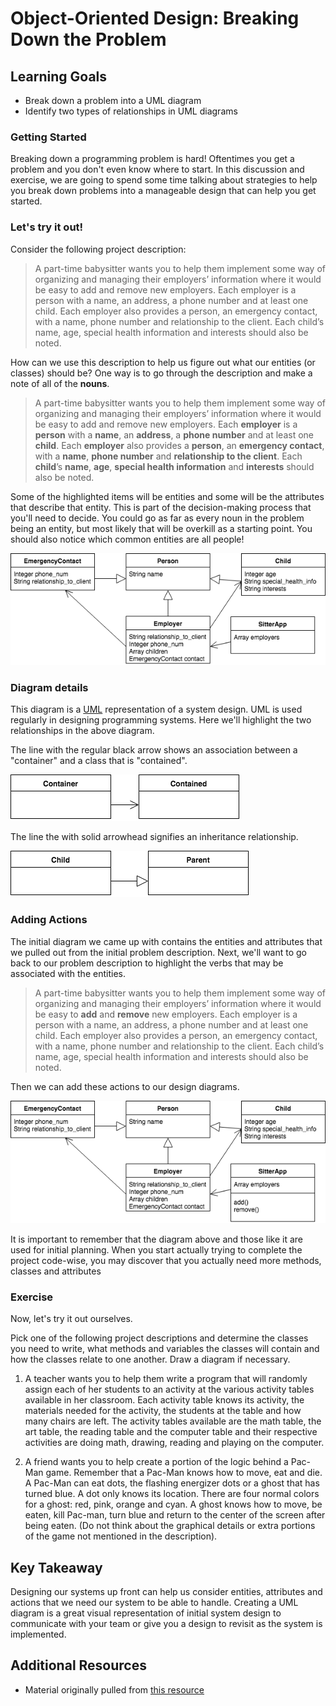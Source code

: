 # Object-Oriented Design: Breaking Down the Problem

## Learning Goals
- Break down a problem into a UML diagram
- Identify two types of relationships in UML diagrams

### Getting Started

Breaking down a programming problem is hard! Oftentimes you get a problem and you don't even know where to start. In this discussion and exercise, we are going to spend some time talking about strategies to help you break down problems into a manageable design that can help you get started.

### Let's try it out!

Consider the following project description:

> A part-time babysitter wants you to help them implement some way of organizing and managing
their employers’ information where it would be easy to add and remove new employers. Each
employer is a person with a name, an address, a phone number and at least one child. Each
employer also provides a person, an emergency contact, with a name, phone number and
relationship to the client. Each child’s name, age, special health information and interests should
also be noted.

How can we use this description to help us figure out what our entities (or classes) should be? One way is to go through the description and make a note of all of the **nouns**.

> A part-time babysitter wants you to help them implement some way of organizing and managing
their employers’ information where it would be easy to add and remove new employers. Each
**employer** is a **person** with a **name**, an **address**, a **phone number** and at least one **child**. Each
**employer** also provides a **person**, an **emergency contact**, with a **name**, **phone number** and
**relationship to the client**. Each **child**’s **name**, **age**, **special health information** and **interests** should
also be noted.

Some of the highlighted items will be entities and some will be the attributes that describe that entity. This is part of the decision-making process that you'll need to decide. You could go as far as every noun in the problem being an entity, but most likely that will be overkill as a starting point. You should also notice which common entities are all people!

![entity diagram](images/OO-Design.png)

<!--
All diagrams located here https://www.draw.io/#G1ZwIIgnSG8xJq_NRLrTVsgu3nStGljIy0
-->

### Diagram details

This diagram is a [UML](https://en.wikipedia.org/wiki/Unified_Modeling_Language) representation of a system design. UML is used regularly in designing programming systems. Here we'll highlight the two relationships in the above diagram.

The line with the regular black arrow shows an association between a "container" and a class that is "contained".

![container diagram](images/OO-Design-container.png)

The line the with solid arrowhead signifies an inheritance relationship.

![inheritance diagram](images/OO-Design-inheritance.png)

### Adding Actions

The initial diagram we came up with contains the entities and attributes that we pulled out from the initial problem description. Next, we'll want to go back to our problem description to highlight the verbs that may be associated with the entities.

> A part-time babysitter wants you to help them implement some way of organizing and managing
their employers’ information where it would be easy to **add** and **remove** new employers. Each
employer is a person with a name, an address, a phone number and at least one child. Each
employer also provides a person, an emergency contact, with a name, phone number and
relationship to the client. Each child’s name, age, special health information and interests should
also be noted.

Then we can add these actions to our design diagrams.

![add the methods diagram](images/OO-Design-full.png)

It is important to remember that the diagram above and those like it are used for initial planning. When
you start actually trying to complete the project code-wise, you may discover that you actually need
more methods, classes and attributes

### Exercise
Now, let's try it out ourselves.

Pick one of the following project descriptions and determine the classes you need to write, what methods and
variables the classes will contain and how the classes relate to one another. Draw a diagram if
necessary.
1. A teacher wants you to help them write a program that will randomly assign each of her students
to an activity at the various activity tables available in her classroom. Each activity table knows
its activity, the materials needed for the activity, the students at the table and how many chairs
are left. The activity tables available are the math table, the art table, the reading table and the
computer table and their respective activities are doing math, drawing, reading and playing on
the computer.

2. A friend wants you to help create a portion of the logic behind a Pac-Man game. Remember that
a Pac-Man knows how to move, eat and die. A Pac-Man can eat dots, the flashing energizer dots
or a ghost that has turned blue. A dot only knows its location. There are four normal colors for a
ghost: red, pink, orange and cyan. A ghost knows how to move, be eaten, kill Pac-man, turn blue
and return to the center of the screen after being eaten. (Do not think about the graphical
details or extra portions of the game not mentioned in the description).

## Key Takeaway
Designing our systems up front can help us consider entities, attributes and actions that we need our system to be able to handle. Creating a UML diagram is a great visual representation of initial system design to communicate with your team or give you a design to revisit as the system is implemented.

## Additional Resources
- Material originally pulled from [this resource](http://coweb.cc.gatech.edu/cs1316/uploads/629/Spring_2008_Breaking_the_Problem_Down_Problem_Solving_in_OO_Computer_Science.1.pdf)

